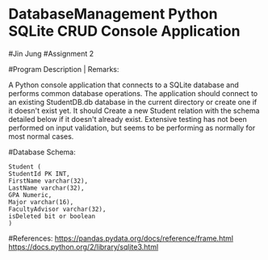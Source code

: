 # DatabaseManagement Python SQLite CRUD Console Application
#Jin Jung
#Assignment 2

#Program Description | Remarks:
  
A Python console application that connects to a SQLite database and performs common database operations. 
The application should connect to an existing StudentDB.db database in the current directory or create one if it doesn't exist yet. It should Create a new Student relation with the schema detailed below if it doesn't already exist. Extensive testing has not been performed on input validation, but seems to be performing as normally for most normal cases.

#Database Schema: 
```
Student (
StudentId PK INT,
FirstName varchar(32),
LastName varchar(32),
GPA Numeric,
Major varchar(16),
FacultyAdvisor varchar(32),
isDeleted bit or boolean
)
```

#References:
  https://pandas.pydata.org/docs/reference/frame.html
  https://docs.python.org/2/library/sqlite3.html
